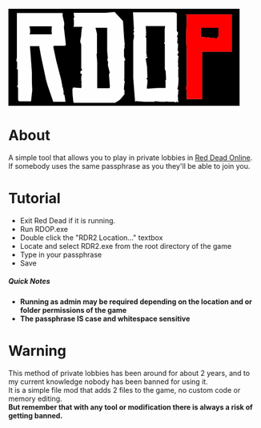 ![RDOP](./.media/rdop.png)

# About
A simple tool that allows you to play in private lobbies in [Red Dead Online](https://www.rockstargames.com/reddeadonline).<br>
If somebody uses the same passphrase as you they'll be able to join you.

# Tutorial

* Exit Red Dead if it is running.
* Run RDOP.exe
* Double click the "RDR2 Location..." textbox
* Locate and select RDR2.exe from the root directory of the game
* Type in your passphrase
* Save

##### Quick Notes
* **Running as admin may be required depending on the location and or folder permissions of the game**
* **The passphrase IS case and whitespace sensitive**

# Warning
This method of private lobbies has been around for about 2 years, and to my current knowledge nobody has been banned for using it.<br>
It is a simple file mod that adds 2 files to the game, no custom code or memory editing.<br>
**But remember that with any tool or modification there is always a risk of getting banned.**
